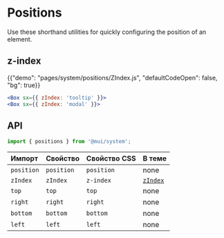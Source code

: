 # Positions

<p class="description">Use these shorthand utilities for quickly configuring the position of an element.</p>

## z-index

{{"demo": "pages/system/positions/ZIndex.js", "defaultCodeOpen": false, "bg": true}}

```jsx
<Box sx={{ zIndex: 'tooltip' }}>
<Box sx={{ zIndex: 'modal' }}>
```

## API

```js
import { positions } from '@mui/system';
```

| Импорт     | Свойство   | Свойство CSS | В теме                                                         |
|:---------- |:---------- |:------------ |:-------------------------------------------------------------- |
| `position` | `position` | `position`   | none                                                           |
| `zIndex`   | `zIndex`   | `z-index`    | [`zIndex`](/customization/default-theme/?expand-path=$.zIndex) |
| `top`      | `top`      | `top`        | none                                                           |
| `right`    | `right`    | `right`      | none                                                           |
| `bottom`   | `bottom`   | `bottom`     | none                                                           |
| `left`     | `left`     | `left`       | none                                                           |

